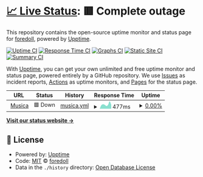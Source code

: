 # [📈 Live Status](https://foredoll.github.io/musica): <!--live status--> **🟥 Complete outage**

This repository contains the open-source uptime monitor and status page for [foredoll](https://foredoll.github.io/musica), powered by [Upptime](https://github.com/upptime/upptime).

[![Uptime CI](https://github.com/foredoll/musica/workflows/Uptime%20CI/badge.svg)](https://github.com/foredoll/musica/actions?query=workflow%3A%22Uptime+CI%22)
[![Response Time CI](https://github.com/foredoll/musica/workflows/Response%20Time%20CI/badge.svg)](https://github.com/foredoll/musica/actions?query=workflow%3A%22Response+Time+CI%22)
[![Graphs CI](https://github.com/foredoll/musica/workflows/Graphs%20CI/badge.svg)](https://github.com/foredoll/musica/actions?query=workflow%3A%22Graphs+CI%22)
[![Static Site CI](https://github.com/foredoll/musica/workflows/Static%20Site%20CI/badge.svg)](https://github.com/foredoll/musica/actions?query=workflow%3A%22Static+Site+CI%22)
[![Summary CI](https://github.com/foredoll/musica/workflows/Summary%20CI/badge.svg)](https://github.com/foredoll/musica/actions?query=workflow%3A%22Summary+CI%22)

With [Upptime](https://upptime.js.org), you can get your own unlimited and free uptime monitor and status page, powered entirely by a GitHub repository. We use [Issues](https://github.com/foredoll/musica/issues) as incident reports, [Actions](https://github.com/foredoll/musica/actions) as uptime monitors, and [Pages](https://foredoll.github.io/musica) for the status page.

<!--start: status pages-->
<!-- This summary is generated by Upptime (https://github.com/upptime/upptime) -->
<!-- Do not edit this manually, your changes will be overwritten -->
<!-- prettier-ignore -->
| URL | Status | History | Response Time | Uptime |
| --- | ------ | ------- | ------------- | ------ |
| <img alt="" src="https://icons.duckduckgo.com/ip3/fantasticdiscordbot.glitch.me.ico" height="13"> [Musica](https://fantasticdiscordbot.glitch.me) | 🟥 Down | [musica.yml](https://github.com/foredoll/musica/commits/HEAD/history/musica.yml) | <details><summary><img alt="Response time graph" src="./graphs/musica/response-time-week.png" height="20"> 477ms</summary><br><a href="https://foredoll.github.io/musica/history/musica"><img alt="Response time 300" src="https://img.shields.io/endpoint?url=https%3A%2F%2Fraw.githubusercontent.com%2Fforedoll%2Fmusica%2FHEAD%2Fapi%2Fmusica%2Fresponse-time.json"></a><br><a href="https://foredoll.github.io/musica/history/musica"><img alt="24-hour response time 345" src="https://img.shields.io/endpoint?url=https%3A%2F%2Fraw.githubusercontent.com%2Fforedoll%2Fmusica%2FHEAD%2Fapi%2Fmusica%2Fresponse-time-day.json"></a><br><a href="https://foredoll.github.io/musica/history/musica"><img alt="7-day response time 477" src="https://img.shields.io/endpoint?url=https%3A%2F%2Fraw.githubusercontent.com%2Fforedoll%2Fmusica%2FHEAD%2Fapi%2Fmusica%2Fresponse-time-week.json"></a><br><a href="https://foredoll.github.io/musica/history/musica"><img alt="30-day response time 355" src="https://img.shields.io/endpoint?url=https%3A%2F%2Fraw.githubusercontent.com%2Fforedoll%2Fmusica%2FHEAD%2Fapi%2Fmusica%2Fresponse-time-month.json"></a><br><a href="https://foredoll.github.io/musica/history/musica"><img alt="1-year response time 304" src="https://img.shields.io/endpoint?url=https%3A%2F%2Fraw.githubusercontent.com%2Fforedoll%2Fmusica%2FHEAD%2Fapi%2Fmusica%2Fresponse-time-year.json"></a></details> | <details><summary><a href="https://foredoll.github.io/musica/history/musica">0.00%</a></summary><a href="https://foredoll.github.io/musica/history/musica"><img alt="All-time uptime 14.29%" src="https://img.shields.io/endpoint?url=https%3A%2F%2Fraw.githubusercontent.com%2Fforedoll%2Fmusica%2FHEAD%2Fapi%2Fmusica%2Fuptime.json"></a><br><a href="https://foredoll.github.io/musica/history/musica"><img alt="24-hour uptime 0.00%" src="https://img.shields.io/endpoint?url=https%3A%2F%2Fraw.githubusercontent.com%2Fforedoll%2Fmusica%2FHEAD%2Fapi%2Fmusica%2Fuptime-day.json"></a><br><a href="https://foredoll.github.io/musica/history/musica"><img alt="7-day uptime 0.00%" src="https://img.shields.io/endpoint?url=https%3A%2F%2Fraw.githubusercontent.com%2Fforedoll%2Fmusica%2FHEAD%2Fapi%2Fmusica%2Fuptime-week.json"></a><br><a href="https://foredoll.github.io/musica/history/musica"><img alt="30-day uptime 0.00%" src="https://img.shields.io/endpoint?url=https%3A%2F%2Fraw.githubusercontent.com%2Fforedoll%2Fmusica%2FHEAD%2Fapi%2Fmusica%2Fuptime-month.json"></a><br><a href="https://foredoll.github.io/musica/history/musica"><img alt="1-year uptime 0.00%" src="https://img.shields.io/endpoint?url=https%3A%2F%2Fraw.githubusercontent.com%2Fforedoll%2Fmusica%2FHEAD%2Fapi%2Fmusica%2Fuptime-year.json"></a></details>

<!--end: status pages-->

[**Visit our status website →**](https://foredoll.github.io/musica)

## 📄 License

- Powered by: [Upptime](https://github.com/upptime/upptime)
- Code: [MIT](./LICENSE) © [foredoll](https://foredoll.github.io/musica)
- Data in the `./history` directory: [Open Database License](https://opendatacommons.org/licenses/odbl/1-0/)
